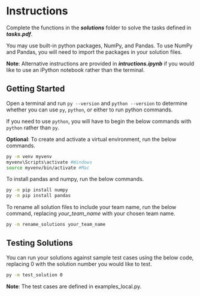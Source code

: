 # Instructions

Complete the functions in the ***solutions*** folder to solve the tasks defined in ***tasks.pdf***.

You may use built-in python packages, NumPy, and Pandas. To use NumPy and Pandas, you will need to import the packages in your solution files.

**Note**: Alternative instructions are provided in ***intructions.ipynb*** if you would like to use an iPython notebook rather than the terminal.

## Getting Started

Open a terminal and run `py --version` and `python --version` to determine whether you can use `py`, `python`, or either to run python commands.

If you need to use `python`, you will have to begin the below commands with `python` rather than `py`.

**Optional**: To create and activate a virtual environment, run the below commands.

```bash
py -m venv myvenv
myvenv\Scripts\activate #Windows
source myvenv/bin/activate #Mac
```

To install pandas and numpy, run the below commands.

```bash
py -m pip install numpy
py -m pip install pandas
```

To rename all solution files to include your team name, run the below command, replacing *your_team_name* with your chosen team name.

```bash
py -m rename_solutions your_team_name
```

## Testing Solutions

You can run your solutions against sample test cases using the below code, replacing 0 with the solution number you would like to test.

```bash
py -m test_solution 0
```

**Note**: The test cases are defined in examples_local.py.
